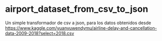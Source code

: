 # airport_dataset_from_csv_to_json
Un simple transformador de csv a json, para los datos obtenidos desde https://www.kaggle.com/yuanyuwendymu/airline-delay-and-cancellation-data-2009-2018?select=2018.csv
